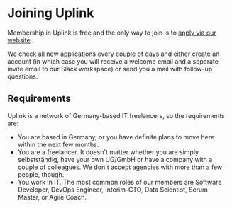 # Joining Uplink

Membership in Uplink is free and the only way to join is to [apply via our website](https://uplink.tech/en#apply).

We check all new applications every couple of days and either create an account (in which case you will receive a welcome email and a separate invite email to our Slack workspace) or send you a mail with follow-up questions.

## Requirements

Uplink is a network of Germany-based IT freelancers, so the requirements are:

* You are based in Germany, or you have definite plans to move here within the next few months.
* You are a freelancer. It doesn't matter whether you are simply selbstständig, have your own UG/GmbH or have a company with a couple of colleagues. We don't accept agencies with more than a few people, though.
* You work in IT. The most common roles of our members are Software Developer, DevOps Engineer,  Interim-CTO, Data Scientist, Scrum Master, or Agile Coach.

